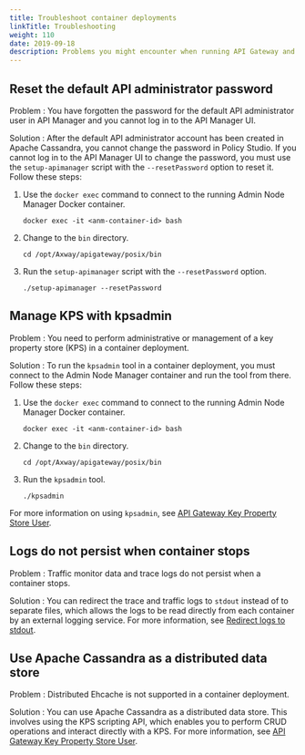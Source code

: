 ```yaml
---
title: Troubleshoot container deployments
linkTitle: Troubleshooting
weight: 110
date: 2019-09-18
description: Problems you might encounter when running API Gateway and API Manager in Docker containers, and possible solutions. 
---
```


## Reset the default API administrator password

Problem
: You have forgotten the password for the default API administrator user in API Manager and you cannot log in to the API Manager UI.

Solution
: After the default API administrator account has been created in Apache Cassandra, you cannot change the password in Policy Studio. If you cannot log in to the API Manager UI to change the password, you must use the `setup-apimanager` script with the `--resetPassword` option to reset it. Follow these steps:

1. Use the `docker exec` command to connect to the running Admin Node Manager Docker container.

    ```
    docker exec -it <anm-container-id> bash
    ```

2. Change to the `bin` directory.

    ```
    cd /opt/Axway/apigateway/posix/bin
    ```

3. Run the `setup-apimanager` script with the `--resetPassword` option.

    ```
    ./setup-apimanager --resetPassword
    ```

## Manage KPS with kpsadmin

Problem
: You need to perform administrative or management of a key property store (KPS) in a container deployment.

Solution
: To run the `kpsadmin` tool in a container deployment, you must connect to the Admin Node Manager container and run the tool from there. Follow these steps:

1. Use the `docker exec` command to connect to the running Admin Node Manager Docker container.

    ```
    docker exec -it <anm-container-id> bash
    ```

2. Change to the `bin` directory.

    ```
    cd /opt/Axway/apigateway/posix/bin
    ```

3. Run the `kpsadmin` tool.

    ```
    ./kpsadmin
    ```

For more information on using `kpsadmin`, see [API Gateway Key Property Store User](/docs/apim_policydev/apigw_kps/).

## Logs do not persist when container stops

Problem
: Traffic monitor data and trace logs do not persist when a container stops.

Solution
: You can redirect the trace and traffic logs to `stdout` instead of to separate files, which allows the logs to be read directly from each container by an external logging service. For more information, see [Redirect logs to stdout](/docs/apim_installation/apigw_containers/configure_log_streaming/).

## Use Apache Cassandra as a distributed data store

Problem
: Distributed Ehcache is not supported in a container deployment.

Solution
: You can use Apache Cassandra as a distributed data store. This involves using the KPS scripting API, which enables you to perform CRUD operations and interact directly with a KPS. For more information, see [API Gateway Key Property Store User](/docs/apim_policydev/apigw_kps/).
